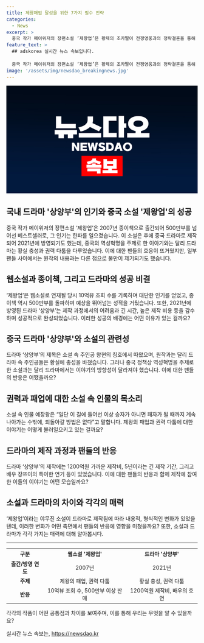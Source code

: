 ```yaml
---
title: 제왕패업 달성을 위한 7가지 필수 전략
categories:
  - News
excerpt: >
  중국 작가 메이위저의 장편소설 ‘제왕업’은 황제의 조카딸이 전쟁영웅과의 정략결혼을 통해 황좌 다툼과 태자 폐하를 경험하는 이야기입니다. 이 소설은 온라인 조회 수 10억뷰를 돌파하여 베스트셀러가 되었고, 2021년에는 드라마로 제작되어 화제를 모았습니다. 소설과는 다르게 드라마는 역성혁명이라는 중국 정책상 주제를 다루지 않고 있지만, 팬들은 소설과의 차이를 불만으로 여기고 있습니다. 이 소설은 제왕의 권력과 패업을 통해 승자와 패자의 운명을 탐구합니다.
feature_text: >
  ## adskorea 실시간 뉴스 속보입니다.

  중국 작가 메이위저의 장편소설 ‘제왕업’은 황제의 조카딸이 전쟁영웅과의 정략결혼을 통해 황좌 다툼과 태자 폐하를 경험하는 이야기입니다. 이 소설은 온라인 조회 수 10억뷰를 돌파하여 베스트셀러가 되었고, 2021년에는 드라마로 제작되어 화제를 모았습니다. 소설과는 다르게 드라마는 역성혁명이라는 중국 정책상 주제를 다루지 않고 있지만, 팬들은 소설과의 차이를 불만으로 여기고 있습니다. 이 소설은 제왕의 권력과 패업을 통해 승자와 패자의 운명을 탐구합니다.
image: '/assets/img/newsdao_breakingnews.jpg'
---
```


<p><img src="/assets/img/newsdao_breakingnews.jpg" alt="adskorea 속보" /></p>

<h2 data-ke-size="size26">국내 드라마 '상양부'의 인기와 중국 소설 '제왕업'의 성공</h2>

<p data-ke-size="size16">중국 작가 메이위저의 장편소설 ‘제왕업’은 2007년 종이책으로 출간되어 500만부를 넘어선 베스트셀러로, 그 인기는 한파를 일으켰습니다. 이 소설은 후에 중국 드라마로 제작되어 2021년에 방영되기도 했는데, 중국의 역성혁명을 주제로 한 이야기와는 달리 드라마는 황실 충성과 권력 다툼을 다루었습니다. 이에 대한 팬들의 호응이 뜨거웠지만, 일부 팬들 사이에서는 원작의 내용과는 다른 점으로 불만이 제기되기도 했습니다.</p>

<h2 data-ke-size="size26">웹소설과 종이책, 그리고 드라마의 성공 비결</h2>

<p data-ke-size="size16">‘제왕업’은 웹소설로 연재될 당시 10억뷰 조회 수를 기록하며 대단한 인기를 얻었고, 종이책 역시 500만부를 돌파하며 예상을 뛰어넘는 성적을 거뒀습니다. 또한, 2021년에 방영된 드라마 ‘상양부’는 제작 과정에서의 어려움과 긴 시간, 높은 제작 비용 등을 감수하며 성공적으로 완성되었습니다. 이러한 성공의 배경에는 어떤 이유가 있는 걸까요?</p>

<h2 data-ke-size="size26">중국 드라마 '상양부'와 소설의 관련성</h2>

<p data-ke-size="size16">드라마 ‘상양부’의 제목은 소설 속 주인공 왕현의 칭호에서 따왔으며, 원작과는 달리 드라마 속 주인공들은 황실에 충성을 바쳤습니다. 그러나 중국 정책상 역성혁명을 주제로 한 소설과는 달리 드라마에서는 이야기의 방향성이 달라져야 했습니다. 이에 대한 팬들의 반응은 어땠을까요?</p>

<h2 data-ke-size="size26">권력과 패업에 대한 소설 속 인물의 목소리</h2>

<p data-ke-size="size16">소설 속 인물 예장왕은 “일단 이 길에 들어선 이상 승자가 아니면 패자가 될 때까지 계속 나아가는 수밖에, 되돌아갈 방법은 없다”고 말합니다. 제왕의 패업과 권력 다툼에 대한 이야기는 어떻게 불러일으키고 있는 걸까요?</p>

<h2 data-ke-size="size26">드라마의 제작 과정과 팬들의 반응</h2>

<p data-ke-size="size16">드라마 ‘상양부’의 제작에는 1200억원 가까운 제작비, 5년이라는 긴 제작 기간, 그리고 배우 장쯔이의 특이한 연기 등이 있었습니다. 이에 대한 팬들의 반응과 함께 제작에 참여한 이들의 이야기는 어떤 모습일까요?</p>

<h2 data-ke-size="size26">소설과 드라마의 차이와 각각의 매력</h2>

<p data-ke-size="size16">‘제왕업’이라는 야무진 소설이 드라마로 제작됨에 따라 내용적, 형식적인 변화가 있었을 텐데, 이러한 변화가 어떤 측면에서 팬들의 반응에 영향을 미쳤을까요? 또한, 소설과 드라마가 각각 가지는 매력에 대해 알아봅시다.</p>

<hr>

<table>
    <tr>
        <th style="text-align: center;">구분</th>
        <th style="text-align: center;">웹소설 '제왕업'</th>
        <th style="text-align: center;">드라마 '상양부'</th>
    </tr>
    <tr>
        <td style="text-align: center;"><b>출간/방영 연도</b></td>
        <td style="text-align: center;">2007년</td>
        <td style="text-align: center;">2021년</td>
    </tr>
    <tr>
        <td style="text-align: center;"><b>주제</b></td>
        <td style="text-align: center;">제왕의 패업, 권력 다툼</td>
        <td style="text-align: center;">황실 충성, 권력 다툼</td>
    </tr>
    <tr>
        <td style="text-align: center;"><b>반응</b></td>
        <td style="text-align: center;">10억뷰 조회 수, 500만부 이상 판매</td>
        <td style="text-align: center;">1200억원 제작비, 배우의 호연</td>
    </tr>
</table>

<p data-ke-size="size16">각각의 작품이 어떤 공통점과 차이를 보여주며, 이를 통해 우리는 무엇을 알 수 있을까요?</p>
실시간 뉴스 속보는, <a href="https://newsdao.kr" rel="dofollow">https://newsdao.kr</a>


